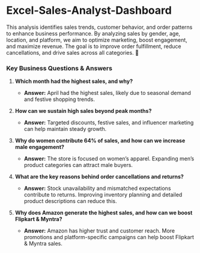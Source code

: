 # Excel-Sales-Analyst-Dashboard
This analysis identifies sales trends, customer behavior, and order patterns to enhance business performance. By analyzing sales by gender, age, location, and platform, we aim to optimize marketing, boost engagement, and maximize revenue. The goal is to improve order fulfillment, reduce cancellations, and drive sales across all categories. 🚀
### Key Business Questions & Answers

1. **Which month had the highest sales, and why?**
   - **Answer:** April had the highest sales, likely due to seasonal demand and festive shopping trends.

2. **How can we sustain high sales beyond peak months?**
   - **Answer:** Targeted discounts, festive sales, and influencer marketing can help maintain steady growth.

3. **Why do women contribute 64% of sales, and how can we increase male engagement?**
   - **Answer:** The store is focused on women’s apparel. Expanding men’s product categories can attract male buyers.

4. **What are the key reasons behind order cancellations and returns?**
   - **Answer:** Stock unavailability and mismatched expectations contribute to returns. Improving inventory planning and detailed product descriptions can reduce this.

5. **Why does Amazon generate the highest sales, and how can we boost Flipkart & Myntra?**
   - **Answer:** Amazon has higher trust and customer reach. More promotions and platform-specific campaigns can help boost Flipkart & Myntra sales.
